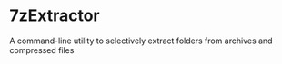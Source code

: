 # 7zExtractor
A command-line utility to selectively extract folders from archives and compressed files
